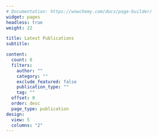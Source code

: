 ```yaml
---
# Documentation: https://wowchemy.com/docs/page-builder/
widget: pages
headless: true
weight: 22

title: Latest Publications
subtitle:

content:
  count: 8
  filters:
    author: ""
    category: ""
    exclude_featured: false
    publication_type: ""
    tag: ""
  offset: 0
  order: desc
  page_type: publication
design:
  view: 5
  columns: "2"
---
```

